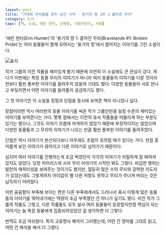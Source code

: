 ```yaml
---
layout: post
title: "기대와 아쉬움을 모두 남긴 시작 - 용기의 땅 1부 1 흩어진 무리"
category: 도서
tags: [책, 소설, 에린 헌터, 신예용, 가람어린이, 서평]
---
```


'에린 헌터(Erin Hunter)'의
'용기의 땅 1: 흩어진 무리(Bravelands #1: Broken Pride)'는
여러 동물들이 함께 모여사는 '용기의 땅'에서 벌어지는 이야기를 그린 소설이다.

![표지](https://lh3.googleusercontent.com/cTizrZbbJv7Yx4MlW1BUu97oIiNg4B-ntxVK4K4re1Vghsyu_2NiknliYjKHamLj-SHcvI5ZNyh8oA=s480)

작가 그룹의 이전 작품을 재미있게 봤기 때문에 자연히 이 소설에도 큰 관심이 갔다.
게다가 이번에는 특정 동물 무리의 이야기가 아니라
여러 동물들의 이야기를 다룬 것이라
전보다 훨씬 풍부한 이야기를 들려주지 않을까 기대도 됐다.
다양한 동물들이 서로 만나고 부딪치면서 어떤 이야기를 들려줄지 궁금하기도 했다.

그 첫 이야기인 이 소설을 장점과 단점을 동시에 보여준 책이 아니었나 싶다.

장점이라면 역시 여러번의 동물 이야기를 써온 작가 그룹인만큼
일정 수준의 재미있는 이야기를 보여준다는 거다.
몇몇 점에서는 이전의 유사 작품들을 떠올리게 하는 부분도 있기는 했으나,
그것도 이야기 흐름에 어색하지 않았기 때문에 부정적이지는 않았으며
다양한 동물들과 그 무리의 이야기가 나오는 만큼 훨씬 풍부한 이야기를 들려주었다.

단점은 역시 이야기가 분산되다보니 아무래도 초점이 흐려질 때가 있다는 거다.
한참 흥미롭게 보던 이야기가 끊어지고 다른 이야기로 넘어가기 때문이다.

심지어 여러 이야기를 진행하는게 조금 벅찼던지 각각의 이야기가 치밀하게 잘 짜여져 있지도 않았다.
당장 피어리스와 사자 무리 이야기의 시작만 봐도 그렇다.
비겁한 행위는 빌런의 캐릭터성을 보여주는 것이기도 했지만,
월등히 많은 수의 무리와 강력한 지도자가 있었는데도
그렇게까지 어이없이 별 다른 저항도 못하고 무리가 무너져 버리는 것은 납득하기 어려웠다.

이런 꼼꼼함이 부족해 보이는 면은 다른 부족에게서도 드러나서
혹시 이렇게 많은 동물들의 이야기를 엮어내기에는 역량이 조금 부족했던 건 아니가 싶기도 했다.
이전 작가 그룹의 작품도 그렇고,
다른 작품들도 모두 설사 여러 동물들이 등장할지언정 핵심이 되는 이야기는 늘 특정 동물에게 집중되어있었던 걸 생각하면 더 그렇다.

번역도 조금 아쉬웠다.
특히 고유명사 해석이 그러했는데,
어떤 건 영어를 그대로 읽고, 어떤 건 해석을 해서 더 그랬다.
